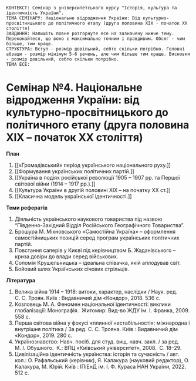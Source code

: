 ```
КОНТЕКСТ: Семінар з університетського курсу "Історія, культура та ідентичність України".
ТЕМА СЕМІНАРУ: Національне відродження України: Від культурно-просвітницького до політичного етапу (друга половина ХІХ - початок ХХ століття)
ЗАВДАННЯ: Напишіть повне розгорнуте есе на зазначену нижче тему. Переконайтеся, що воно є максимально точним і правдивим. Обсяг - чим більше, тим краще.
СТРУКТУРА: Вступ - розмір довільний, себто скільки потрібно. Головні абзаци - розмір мінімум 5-6 речень, але чим більше тим краще. Висновки - розмір довільний, себто скільки потрібно.
ТЕМА ЕСЕ:
```

# Семінар №4. Національне відродження України: від культурно-просвітницького до політичного етапу (друга половина ХІХ – початок ХХ століття)

**План**

1. [[«Громадівський» період українського національного руху.]]
2. [[Формування українських політичних партій.]]
3. [[Україна в подіях російської революції 1905 – 1907 рр. та Першої світової війни (1914 – 1917 рр.).]]
4. [[Культура України в другій половині XIX – на початку XX ст.]]
5. [[Класична модель української ідентичності.]]

**Теми рефератів**

1. Діяльність українського наукового товариства під назвою “Південно-Західний Відділ Російського Географічного Товариства”.
2. Брошура М. Міхновського «Самостійна Україна» – оформлення самостійницьких позицій серед програм українських політичних партій.
3. Повстання саперів у Києві під керівництвом Б. Жаданівського – криза довіри до влади серед військових.
4. Соломія Крушельницька – ідеальна співачка, якій аплодував світ.
5. Бойовий шлях Українських січових стрільців.

**Література**

1. Велика війна 1914 – 1918: витоки, характер, наслідки / Наук. ред. С. С. Троян. Київ : Видавничий дім «Кондор», 2018. 536 с.
2. Козловець М. А. Феномен національної ідентичності: виклики глобалізації: Монографія.  Житомир: Вид-во ЖДУ ім. І. Франка, 2009.  558 с.
3. Перша світова війна у фокусі «плинної нестабільності»: міжнародна і внутрішня політика / За ред. С. С. Трояна. Київ : Видавничий дім «Кондор», 2019. 280 с.
4. Українознавство: Навч. посіб. для студ. вищ. навч. закл. / за ред. М. І. Обушного.  К.: ВПЦ «Київський університет», 2008.  С. 18–29.
5. Цивілізаційна ідентичність українства: історія та сучасність / авт. кол.: О. Рафальський (керівник), Я. Калакура (науковий редактор), О. Калакура, М. Юрій. Київ : ІПіЕнД ім. І. Ф. Кураса НАН України, 2022. 512 с.
